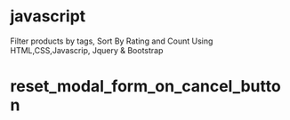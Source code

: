 # javascript
Filter products by tags, Sort By Rating and Count Using HTML,CSS,Javascrip, Jquery & Bootstrap

# reset_modal_form_on_cancel_button
